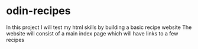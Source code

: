# odin-recipes
In this project I will test my html skills by building a basic recipe website
The website will consist of a main index page which will have links to a few recipes
